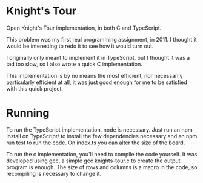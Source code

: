 # Knight's Tour
Open Knight's Tour implementation, in both C and TypeScript.

This problem was my first real programming assignment, in 2011. I thought it would be interesting to redo it to see how it would turn out.

I originally only meant to implement it in TypeScript, but I thought it was a tad too slow, so I also wrote a quick C implementation.

This implementation is by no means the most efficient, nor necessarily particularly efficient at all, it was just good enough for me to be satisfied with this quick project.

# Running
To run the TypeScript implementation, node is necessary. Just run an npm install on TypeScript/ to install the few dependencies necessary and an npm run test to run the code. On index.ts you can alter the size of the board.

To run the c implementation, you'll need to compile the code yourself. It was developed using gcc, a simple gcc knights-tour.c to create the output program is enough. The size of rows and columns is a macro in the code, so recompiling is necessary to change it.
